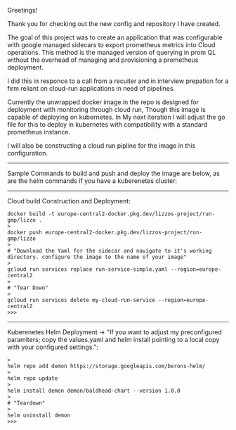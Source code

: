 Greetings!

Thank you for checking out the new config and repository I have created. 

The goal of this project was to create an application that was configurable with google managed sidecars to export prometheus metrics into Cloud operations.
This method is the managed version of querying in prom QL without the overhead of managing and provisioning a prometheus deployment.

I did this in responce to a call from a recuiter and in interview prepation for a firm reliant on cloud-run applications in need of pipelines. 

Currently the unwrapped docker image in the repo is designed for deployment with monitoring through cloud run, Though this image is capable of deploying on kubernetes.
In My next iteration I will adjust the go file for this to deploy in kubernetes with compatibility with a standard prometheus instance. 

I will also be constructing a cloud run pipline for the image in this configuration.

---


Sample Commands to build and push and deploy the image are below, as are the helm commands if you have a kuberenetes cluster:

---
Cloud build Construction and Deployment:


```
docker build -t europe-central2-docker.pkg.dev/lizzos-project/run-gmp/lizzo .
>
docker push europe-central2-docker.pkg.dev/lizzos-project/run-gmp/lizzo
>
# "Download the Yaml for the sidecar and navigate to it's working directory. configure the image to the name of your image"
>
gcloud run services replace run-service-simple.yaml --region=europe-central2
>
# "Tear Down"
>
gcloud run services delete my-cloud-run-service --region=europe-central2
>>>
```
---

Kuberenetes Helm Deployment -> "If you want to adjust my preconfigured paramiters; copy the values.yaml and helm install pointing to a local copy with your configured settings.":

```
>
helm repo add demon https://storage.googleapis.com/berons-helm/
>
helm repo update
>
helm install demon demon/baldhead-chart --version 1.0.0
>
# "Teardown" 
>
helm uninstall demon
>>>
```
